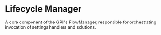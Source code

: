 # Lifecycle Manager

A core component of the GPII's FlowManager, responsible for orchestrating invocation of settings handlers and solutions.
